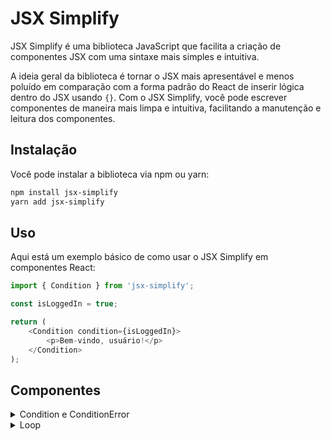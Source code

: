 # JSX Simplify
JSX Simplify é uma biblioteca JavaScript que facilita a criação de componentes JSX com uma sintaxe mais simples e intuitiva.

A ideia geral da biblioteca é tornar o JSX mais apresentável e menos poluído em comparação com a forma padrão do React de inserir lógica dentro do JSX usando `{}`. Com o JSX Simplify, você pode escrever componentes de maneira mais limpa e intuitiva, facilitando a manutenção e leitura dos componentes.

## Instalação

Você pode instalar a biblioteca via npm ou yarn:

```bash
npm install jsx-simplify
yarn add jsx-simplify
```

## Uso

Aqui está um exemplo básico de como usar o JSX Simplify em componentes React:

```javascript
import { Condition } from 'jsx-simplify';

const isLoggedIn = true;

return (
    <Condition condition={isLoggedIn}>
        <p>Bem-vindo, usuário!</p>
    </Condition>
);
```

## Componentes

<details>
    <summary>Condition e ConditionError</summary>
    ### Condition

    `Componente Condition` é utilizado para renderizar elementos JSX com base em uma expressão. Ele aceita a seguinte propriedade:

    - `condition` (obrigatório): Uma expressão booleana que determina se o conteúdo dentro de `Condition`  deve ser renderizado.

    `Componente ConditionError` é utilizado para renderizar elementos JSX quando a expressão booleana do componente `Condition` falha. Ele é usado em conjunto com o `Condition` para fornecer uma alternativa de renderização.

    #### Exemplo de uso:

    ```javascript
    import { Condition, ConditionError } from 'jsx-simplify';

    const isLoggedIn = false;

    return (
        <>
            <Condition condition={isLoggedIn}>
                <p>Bem-vindo, usuário!</p>
            </Condition>
            <ConditionError>
                <p>Por favor, faça login para continuar.</p>
            </ConditionError>
        </>
    );
    ```

    No exemplo acima, o parágrafo "Por favor, faça login para continuar." será renderizado apenas se a variável `isLoggedIn` for `false`.
</details>

<details>
    <summary>Loop</summary>
    ### Loop

    `Componente Loop` é utilizado para renderizar uma lista de elementos JSX com base em um array. Ele aceita as seguintes propriedades:

    - `items` (obrigatório): Um array onde os items serão iterados e renderizados.

    #### Exemplo de uso:

    ```javascript
    import { Loop } from 'jsx-simplify';

    const users = [
        { id: 1, name: 'Alice' },
        { id: 2, name: 'Bob' },
        { id: 3, name: 'Charlie' }
    ];

    return (
        <Loop items={users}>
            {(item, index)=>(
                <li key={index}>{item.name}</li>
            )}
        </Loop>
    );
    ```

    No exemplo acima, um parágrafo será renderizado para cada usuário na coleção `users`, exibindo o nome de cada um.
</details>
